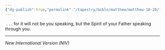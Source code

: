 ```yaml
---
{"dg-publish":true,"permalink":"/tapestry/bible/matthew/matthew-10-20/","title":"Matthew 10:20","tags":["bible-verse","bible-verse"],"dgHomeLink":true,"dgShowLocalGraph":true,"dgEnableSearch":true}
---
```


 . . . for it will not be you speaking, but the Spirit of your Father speaking through you.

---
*New International Version (NIV)*